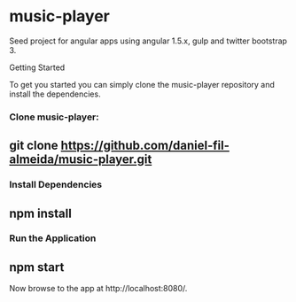 # music-player


Seed project for angular apps using angular 1.5.x, gulp and twitter bootstrap 3.

Getting Started

To get you started you can simply clone the music-player repository and install the dependencies.

### Clone music-player:

git clone https://github.com/daniel-fil-almeida/music-player.git
---

### Install Dependencies

npm install
---



### Run the Application

npm start
---


Now browse to the app at http://localhost:8080/.
